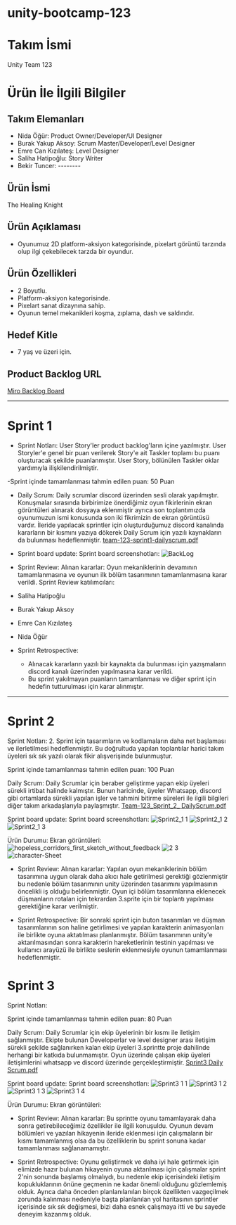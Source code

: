 # unity-bootcamp-123

# **Takım İsmi**

Unity Team 123

# Ürün İle İlgili Bilgiler

## Takım Elemanları

- Nida Öğür: Product Owner/Developer/UI Designer
- Burak Yakup Aksoy: Scrum Master/Developer/Level Designer
- Emre Can Kızılateş: Level Designer
- Saliha Hatipoğlu: Story Writer
- Bekir Tuncer: --------

## Ürün İsmi

The Healing Knight

## Ürün Açıklaması

- Oyunumuz 2D platform-aksiyon kategorisinde, pixelart görüntü tarzında olup ilgi çekebilecek tarzda bir oyundur. 

## Ürün Özellikleri

- 2 Boyutlu.
- Platform-aksiyon kategorisinde.
- Pixelart sanat dizaynına sahip.
- Oyunun temel mekanikleri koşma, zıplama, dash ve saldırıdır. 

## Hedef Kitle

- 7 yaş ve üzeri için.


## Product Backlog URL

[Miro Backlog Board](https://miro.com/app/board/uXjVO2HkoNw=/)

---

# Sprint 1

- Sprint Notları: User Story'ler product backlog'ların içine yazılmıştır. User Storyler'e genel bir puan verilerek Story'e ait Taskler toplamı bu puanı oluşturacak şekilde puanlanmıştır. User Story, bölünülen Taskler oklar yardımıyla ilişkilendirilmiştir.

-Sprint içinde tamamlanması tahmin edilen puan: 50 Puan


- Daily Scrum: Daily scrumlar discord üzerinden sesli olarak yapılmıştır. Konuşmalar sırasında birbirimize önerdiğimiz oyun fikirlerinin ekran görüntüleri alınarak dosyaya eklenmiştir ayrıca son toplantımızda oyunumuzun ismi konusunda son iki fikrimizin de ekran görüntüsü vardır. İleride yapılacak sprintler için oluşturduğumuz discord kanalında kararların bir kısmını yazıya dökerek Daily Scrum için yazılı kaynakların da bulunması hedeflenmiştir.
[team-123-sprint1-dailyscrum.pdf](https://github.com/Xmapksi/unity-bootcamp-123/files/8663462/team-123-sprint1-dailyscrum.pdf)


- Sprint board update: Sprint board screenshotları: 
![BackLog](https://user-images.githubusercontent.com/91667731/167486428-0122cba0-9916-4ed9-9718-e558c0954935.jpg)

- Sprint Review: 
Alınan kararlar: Oyun mekaniklerinin devamının tamamlanmasına ve oyunun ilk bölüm tasarımının tamamlanmasına karar verildi.
Sprint Review katılımcıları:
- Saliha Hatipoğlu
- Burak Yakup Aksoy
- Emre Can Kızılateş
- Nida Öğür

- Sprint Retrospective:
  - Alınacak kararların yazılı bir kaynakta da bulunması için yazışmaların discord kanalı üzerinden yapılmasına karar verildi.
  - Bu sprint yakılmayan puanların tamamlanması ve diğer sprint için hedefin tutturulması için karar alınmıştır.

---

# Sprint 2
Sprint Notları: 2. Sprint için tasarımların ve kodlamaların daha net başlaması ve ilerletilmesi hedeflenmiştir. Bu doğrultuda yapılan toplantılar harici takım üyeleri sık sık yazılı olarak fikir alışverişinde bulunmuştur. 

Sprint içinde tamamlanması tahmin edilen puan: 100 Puan

Daily Scrum: Daily Scrumlar için beraber geliştirme yapan ekip üyeleri sürekli irtibat halinde kalmıştır. Bunun haricinde, üyeler Whatsapp, discord gibi ortamlarda sürekli yapılan işler ve tahmini bitirme süreleri ile ilgili bilgileri diğer takım arkadaşlarıyla paylaşmıştır.
[Team-123_Sprint_2_ DailyScrum.pdf](https://github.com/Xmapksi/unity-bootcamp-123/files/8748367/Team-123_Sprint_2_.DailyScrum.pdf)



Sprint board update: Sprint board screenshotları: 
![Sprint2_1 1](https://user-images.githubusercontent.com/91667731/169668936-552563e2-2c0c-458b-91f4-4caf94c6f858.jpg)
![Sprint2_1 2](https://user-images.githubusercontent.com/91667731/169668941-c4ff9d65-68d5-4dbc-b382-792d21b86fdb.jpg)
![Sprint2_1 3](https://user-images.githubusercontent.com/91667731/169668942-31cf28dc-ad80-40ec-b24b-7323dd85e0e0.jpg)


Ürün Durumu: Ekran görüntüleri: 
![hopeless_corridors_first_sketch_without_feedback](https://user-images.githubusercontent.com/91667731/169696268-1a43a8d7-e5f2-4361-95f7-cdce0ed8e0dc.png)
![2 3](https://user-images.githubusercontent.com/91667731/169704867-f1a0880e-8e6f-4dd6-84ca-ccad115a48b5.png)
![character-Sheet](https://user-images.githubusercontent.com/91667731/169704872-38792bb8-8f68-441f-95d4-37eb56a0ee38.png)


- Sprint Review: Alınan kararlar: Yapılan oyun mekaniklerinin bölüm tasarımına uygun olarak daha akıcı hale getirilmesi gerektiği gözlenmiştir bu nedenle bölüm tasarımının unity üzerinden tasarımını yapılmasının öncelikli iş olduğu belirlenmiştir. Oyun içi bölüm tasarımlarına eklenecek düşmanların rotaları için tekrardan 3.sprite için bir toplantı yapılması gerektiğine karar verilmiştir. 
  
- Sprint Retrospective: Bir sonraki sprint için buton tasarımları ve düşman tasarımlarının son haline getirlimesi ve yapılan karakterin animasyonları ile birlikte oyuna aktatılması planlanmıştır. Bölüm tasarımının unity'e aktarılmasından sonra karakterin hareketlerinin testinin yapılması ve kullanıcı arayüzü ile birlikte seslerin eklenmesiyle oyunun tamamlanması hedeflenmiştir.



# Sprint 3

Sprint Notları: 

Sprint içinde tamamlanması tahmin edilen puan: 80 Puan

Daily Scrum: Daily Scrumlar için ekip üyelerinin bir kısmı ile iletişim sağlanmıştır. Ekipte bulunan Developerlar ve level designer arası iletişim sürekli şekilde sağlanırken kalan ekip üyeleri 3.sprintte proje dahilinde herhangi bir katkıda bulunmamıştır. Oyun üzerinde çalışan ekip üyeleri iletişimlerini whatsapp ve discord üzerinde gerçekleştirmiştir.
[Sprint3 Daily Scrum.pdf](https://github.com/Xmapksi/unity-bootcamp-123/files/8845290/Sprint3.Daily.Scrum.pdf)


Sprint board update: Sprint board screenshotları: 
![Sprint3 1 1](https://user-images.githubusercontent.com/91667731/171440652-e4d3f26f-6553-4ba8-9a33-88eea3f83d67.jpg)
![Sprint3 1 2](https://user-images.githubusercontent.com/91667731/171440659-40220afe-9e74-4746-9589-2ba6b5ff47f2.jpg)
![Sprint3 1 3](https://user-images.githubusercontent.com/91667731/171440667-5024fa7e-0c8e-4aa3-9247-3a9d22746bbb.jpg)
![Sprint3 1 4](https://user-images.githubusercontent.com/91667731/172185447-4cf15136-3bda-40dc-a901-9475667bacb0.jpg)


Ürün Durumu: Ekran görüntüleri: 

- Sprint Review: Alınan kararlar: Bu sprintte oyunu tamamlayarak daha sonra getirebileceğimiz özellikler ile ilgili konuşuldu. Oyunun devam bölümleri ve yazılan hikayenin ileride eklenmesi için çalışmaların bir kısmı tamamlanmış olsa da bu özelliklerin bu sprint sonuna kadar tamamlanması sağlanamamıştır.
  
- Sprint Retrospective: Oyunu geliştirmek ve daha iyi hale getirmek için elimizde hazır bulunan hikayenin oyuna aktarılması için çalışmalar sprint 2'nin sonunda başlamış olmalıydı, bu nedenle ekip içerisindeki iletişim kopukluklarının önüne geçmenin ne kadar önemli olduğunu gözlemlemiş olduk. Ayrıca daha önceden planlanılanılan birçok özellikten vazgeçilmek zorunda kalınması nedeniyle başta planlanılan yol haritasının sprintler içerisinde sık sık değişmesi, bizi daha esnek çalışmaya itti ve bu sayede deneyim kazanmış olduk.
